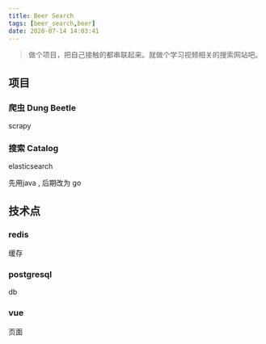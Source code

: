 ```yaml
---
title: Beer Search
tags: [beer_search,beer]
date: 2020-07-14 14:03:41
---
```


> 做个项目，把自己接触的都串联起来。就做个学习视频相关的搜索网站吧。


## 项目

### 爬虫 Dung Beetle

scrapy

### 搜索 Catalog

elasticsearch

先用java , 后期改为 go

## 技术点


### redis

缓存

### postgresql

db

### vue

页面






